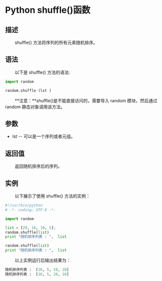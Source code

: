 # Python shuffle()函数
## 描述
&#160;&#160;&#160;&#160;&#160;&#160;&#160;&#160;shuffle() 方法将序列的所有元素随机排序。

## 语法
&#160;&#160;&#160;&#160;&#160;&#160;&#160;&#160;以下是 shuffle() 方法的语法:

```python
import random

random.shuffle (lst )
```

&#160;&#160;&#160;&#160;&#160;&#160;&#160;&#160;**注意：**shuffle()是不能直接访问的，需要导入 random 模块，然后通过 random 静态对象调用该方法。

## 参数
- lst -- 可以是一个序列或者元组。

## 返回值
&#160;&#160;&#160;&#160;&#160;&#160;&#160;&#160;返回随机排序后的序列。

## 实例
&#160;&#160;&#160;&#160;&#160;&#160;&#160;&#160;以下展示了使用 shuffle() 方法的实例：

```python
#!/usr/bin/python
# -*- coding: UTF-8 -*-

import random

list = [20, 16, 10, 5];
random.shuffle(list)
print "随机排序列表 : ",  list

random.shuffle(list)
print "随机排序列表 : ",  list
```

&#160;&#160;&#160;&#160;&#160;&#160;&#160;&#160;以上实例运行后输出结果为：

```python
随机排序列表 :  [16, 5, 10, 20]
随机排序列表 :  [16, 5, 20, 10]
```

